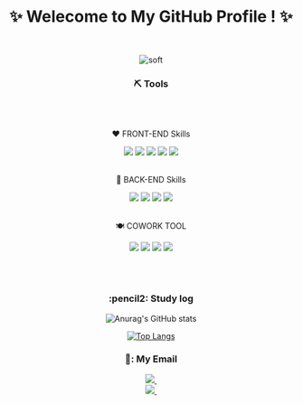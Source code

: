 <div align="center">

# ✨ Welecome to My GitHub Profile ! ✨
<br>

![soft](https://capsule-render.vercel.app/api?type=soft&color=auto&text=YeoungJunYoon%20&fontSize=40&animation=twinkling)
<br>


<h3 align="center"> ⛏ Tools </h3>
<br><br>

 ♥️ FRONT-END Skills  

<img src="https://img.shields.io/badge/javascript-F7DF1E?style=for-the-badge&logo=javascript&logoColor=black"> 
<img src="https://img.shields.io/badge/css-1572B6?style=for-the-badge&logo=css3&logoColor=white"> 
<img src="https://img.shields.io/badge/html5-E34F26?style=for-the-badge&logo=html5&logoColor=white"> 
<img src="https://img.shields.io/badge/jquery-0769AD?style=for-the-badge&logo=jquery&logoColor=white">
<img src="https://img.shields.io/badge/React-61DAFB?style=for-the-badge&logo=react&logoColor=white">
<br><br>



🥚 BACK-END Skills 

<img src="https://img.shields.io/badge/java-007396?style=for-the-badge&logo=java&logoColor=white">
<img src="https://img.shields.io/badge/springboot-6DB33F?style=for-the-badge&logo=springboot&logoColor=white">
<img src="https://img.shields.io/badge/MySQL-4479A1?style=for-the-badge&logo=MySQL&logoColor=white">
<img src="https://img.shields.io/badge/spring-6DB33F?style=for-the-badge&logo=spring&logoColor=white"> 
<br><br>



🍽️  COWORK TOOL  

<img src="https://img.shields.io/badge/Visual Studio Code-007ACC?style=for-the-badge&logo=Visual Studio Code&logoColor=white"/>
<img src="https://img.shields.io/badge/Eclipse IDE-2C2255?style=for-the-badge&logo=Eclipse IDE&logoColor=white"/>
<img src="https://img.shields.io/badge/github-181717?style=for-the-badge&logo=github&logoColor=white">
<img src="https://img.shields.io/badge/Notion-000000?style=for-the-badge&logo=Notion&logoColor=white">
</div>

<br><br>



<div align=center>

<h3 align="center">  :pencil2: Study log </h3>
   
![Anurag's GitHub stats](https://github-readme-stats.vercel.app/api?username=yeoungjunyoon\&hide=contribs,issues)


[![Top Langs](https://github-readme-stats.vercel.app/api/top-langs/?username=yeoungjunyoon&layout=compact)](https://github.com/anuraghazra/github-readme-stats)

</div>

<div> 
 <h3 align="center">   📧: My Email </h3>
 <div align="center">
<a href="mailto:gkak1563@gmail.com">
<img
src="https://img.shields.io/badge/gkak1563@gmail.com-D14836?style=for-the-badge&logo=gmail&logoColor=white"/>&nbsp 
 <br>
<a href="mailto:dudwnsv123@naver.com">
 <img
   src="https://img.shields.io/badge/dudwnsv123%40naver.com-4CAF50?style=for-the-badge&logo=gmail&logoColor=white"/>&nbsp;
</a>
</div>

</div>



